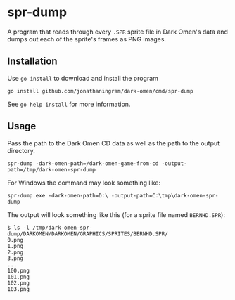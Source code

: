 # spr-dump

A program that reads through every `.SPR` sprite file in Dark Omen's data and dumps out each of the sprite's frames as PNG images.

## Installation

Use `go install` to download and install the program

```shell
go install github.com/jonathaningram/dark-omen/cmd/spr-dump
```

See `go help install` for more information.

## Usage

Pass the path to the Dark Omen CD data as well as the path to the output directory.

```shell
spr-dump -dark-omen-path=/dark-omen-game-from-cd -output-path=/tmp/dark-omen-spr-dump
```

For Windows the command may look something like:

```shell
spr-dump.exe -dark-omen-path=D:\ -output-path=C:\tmp\dark-omen-spr-dump
```

The output will look something like this (for a sprite file named `BERNHD.SPR`):

```shell
$ ls -l /tmp/dark-omen-spr-dump/DARKOMEN/DARKOMEN/GRAPHICS/SPRITES/BERNHD.SPR/
0.png
1.png
2.png
3.png
...
100.png
101.png
102.png
103.png
```
